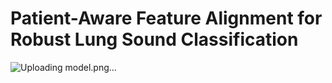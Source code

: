 # Patient-Aware Feature Alignment for Robust Lung Sound Classification


![Uploading model.png…]()

